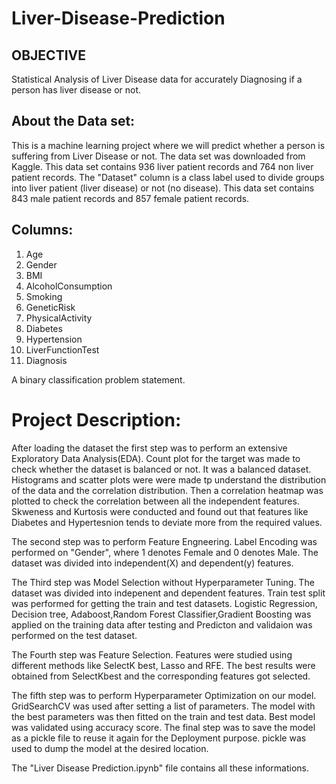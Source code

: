 # Liver-Disease-Prediction

## OBJECTIVE

Statistical Analysis of Liver Disease data for accurately Diagnosing if a person has liver disease or not.

## About the Data set:
This is a machine learning project where we will predict whether a person is suffering from Liver Disease or not. The data set was downloaded from Kaggle. This data set contains 936 liver patient records and 764 non liver patient records. The "Dataset" column is a class label used to divide groups into liver patient (liver disease) or not (no disease). This data set contains 843 male patient records and 857 female patient records.

## Columns:

1. Age
2. Gender
3. BMI
4. AlcoholConsumption
5. Smoking
6. GeneticRisk
7. PhysicalActivity
8. Diabetes
9. Hypertension
10. LiverFunctionTest
11. Diagnosis
    
A binary classification problem statement.

# Project Description:
After loading the dataset the first step was to perform an extensive Exploratory Data Analysis(EDA). Count plot for the target was made to check whether the dataset is balanced or not. It was a balanced dataset. Histograms and scatter plots were were made tp understand the distribution of the data and the correlation distribution. Then a correlation heatmap was plotted to check the correlation between all the independent features. Skweness and Kurtosis were conducted and found out that features like Diabetes and Hypertesnion tends to deviate more from the required values.

The second step was to perform Feature Engneering. Label Encoding was performed on "Gender", where 1 denotes Female and 0 denotes Male. The dataset was divided into independent(X) and dependent(y) features.

The Third step was Model Selection without Hyperparameter Tuning. The dataset was divided into indepenent and dependent features. Train test split was performed for getting the train and test datasets. Logistic Regression, Decision tree, Adaboost,Random Forest Classifier,Gradient Boosting was applied on the training data after testing and Predicton and validaion was performed on the test dataset.

The Fourth step was Feature Selection. Features were studied using different methods like SelectK best, Lasso and RFE. The best results were obtained from SelectKbest and the corresponding features got selected.

The fifth step was to perform Hyperparameter Optimization on our model. GridSearchCV was used after setting a list of parameters. The model with the best parameters was then fitted on the train and test data. Best model was validated using accuracy score.
The final step was to save the model as a pickle file to reuse it again for the Deployment purpose. pickle was used to dump the model at the desired location.

The "Liver Disease Prediction.ipynb" file contains all these informations.
